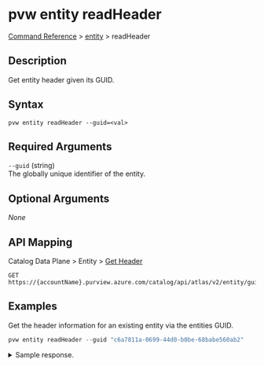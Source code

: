 # pvw entity readHeader
[Command Reference](../../../README.md#command-reference) > [entity](./main.md) > readHeader

## Description
Get entity header given its GUID.

## Syntax
```
pvw entity readHeader --guid=<val>
```

## Required Arguments
`--guid` (string)  
The globally unique identifier of the entity.

## Optional Arguments
*None*

## API Mapping
Catalog Data Plane > Entity > [Get Header](https://docs.microsoft.com/en-us/rest/api/purview/catalogdataplane/entity/get-header)
```
GET https://{accountName}.purview.azure.com/catalog/api/atlas/v2/entity/guid/{guid}/header
```

## Examples
Get the header information for an existing entity via the entities GUID.
```powershell
pvw entity readHeader --guid "c6a7811a-0699-44d0-b0be-68babe560ab2"
```

<details><summary>Sample response.</summary>
<p>

```json
{                           
    "attributes": {
        "description": "Portfolio company data collection template - Company ABC.",
        "name": "abc_company.csv",
        "owner": "60117586-ca87-4eac-a217-9d130ded9af0",
        "qualifiedName": "https://esg26fa7f24adls.dfs.core.windows.net/01-bronze/esg/abc_company.csv"
    },
    "classificationNames": [
        "Microsoft.Label.9FBDE396_1A24_4C79_8EDF_9254A0F35055",
        "MICROSOFT.GOVERNMENT.AUSTRIA.TAX.IDENTIFICATION.NUMBER",
        "MICROSOFT.GOVERNMENT.AUSTRALIA.COMPANY.NUMBER",
        "MICROSOFT.POWERBI.ENDORSEMENT",
        "MICROSOFT.FINANCIAL.US.ABA_ROUTING_NUMBER"
    ],
    "collectionId": "esg-26fa7f24-pv",
    "displayText": "abc_company.csv",
    "guid": "c6a7811a-0699-44d0-b0be-68babe560ab2",
    "lastModifiedTS": "9",
    "meaningNames": [
        "Work related injuries",
        "Employee feedback / survey",
        "Diversity of board members"
    ],
    "meanings": [
        {
            "confidence": 0,
            "displayText": "Work related injuries",
            "relationGuid": "d3f6fc76-c40b-4740-9cfa-c0eab6c277ae",
            "termGuid": "74a7901e-7049-4858-a103-4ffb889b5fc9"
        },
        {
            "confidence": 0,
            "displayText": "Employee feedback / survey",
            "relationGuid": "777f339a-1122-41eb-84be-ab03eefc4d2f",
            "termGuid": "5e492945-85a5-42c4-bbcd-dbfdb2dd8713"
        },
        {
            "confidence": 0,
            "displayText": "Diversity of board members",
            "relationGuid": "28013ca5-56b0-45a6-94da-7ffab0e173d6",
            "termGuid": "f1496766-3af2-461a-8d59-6eca8a716887"
        }
    ],
    "status": "ACTIVE",
    "typeName": "azure_datalake_gen2_path"
}
```
</p>
</details>
